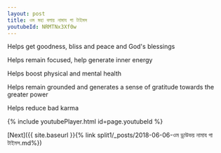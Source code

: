 ```yaml
---
layout: post
title: ওম মহা বলায় নামায গা টাইমস
youtubeId: NRMTNx3Xf0w
---
```

 
 
Helps get goodness, bliss and peace and God's blessings
 
Helps remain focused, help generate inner energy 
 
Helps boost physical and mental health 
 
Helps remain grounded and generates a sense of gratitude towards the greater power 
 
Helps reduce bad karma
 
 
 
 


{% include youtubePlayer.html id=page.youtubeId %}
 
[Next]({{ site.baseurl }}{% link  split1/_posts/2018-06-06-ওম ড্রাউভয় নামায গা টাইমস.md%})
 
